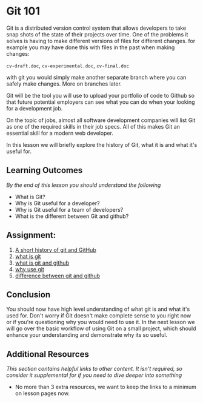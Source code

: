 # Git 101
Git is a distributed version control system that allows developers to take snap shots of the state of their projects over time. One of the problems it solves is having to make different versions of files for different changes. for example you may have done this with files in the past when making changes:

`cv-draft.doc`, `cv-experimental.doc`, `cv-final.doc`

with git you would simply make another separate branch where you can safely make changes. More on branches later.

Git will be the tool you will use to upload your portfolio of code to Github so that future potential employers can see what you can do when your looking for a development job.

On the topic of jobs, almost all software development companies will list Git as one of the required skills in their job specs.
All of this makes Git an essential skill for a modern web developer.  

 In this lesson we will briefly explore the history of Git, what it is and what it's useful for.


## Learning Outcomes

*By the end of this lesson you should understand the following*

* What is Git?
* Why is Git useful for a developer?
* Why is Git useful for a team of developers?
* What is the different between Git and github?

## Assignment:

1. [A short history of git and GitHub](https://www.youtube.com/watch?v=1h9_cB9mPT8)
2. [what is git](https://www.youtube.com/watch?v=8oRjP8yj2Wo)
2. [what is git and github](https://www.youtube.com/watch?v=uUuTYDg9XoI)
3. [why use git](https://www.git-tower.com/learn/git/ebook/en/command-line/basics/why-use-version-control)
4. [difference between git and github](https://www.youtube.com/watch?v=xKVlZ3wFVKA)


## Conclusion
You should now have high level understanding of what git is and what it's used for. Don't worry if Git doesn't make complete sense to you right now or if you're questioning why you would need to use it. In the next lesson we will go over the basic workflow of using Git on a small project, which should enhance your understanding and demonstrate why its so useful.   

## Additional Resources

*This section contains helpful links to other content. It isn't required, so consider it supplemental for if you need to dive deeper into something*

* No more than 3 extra resources, we want to keep the links to a minimum on lesson pages now.
